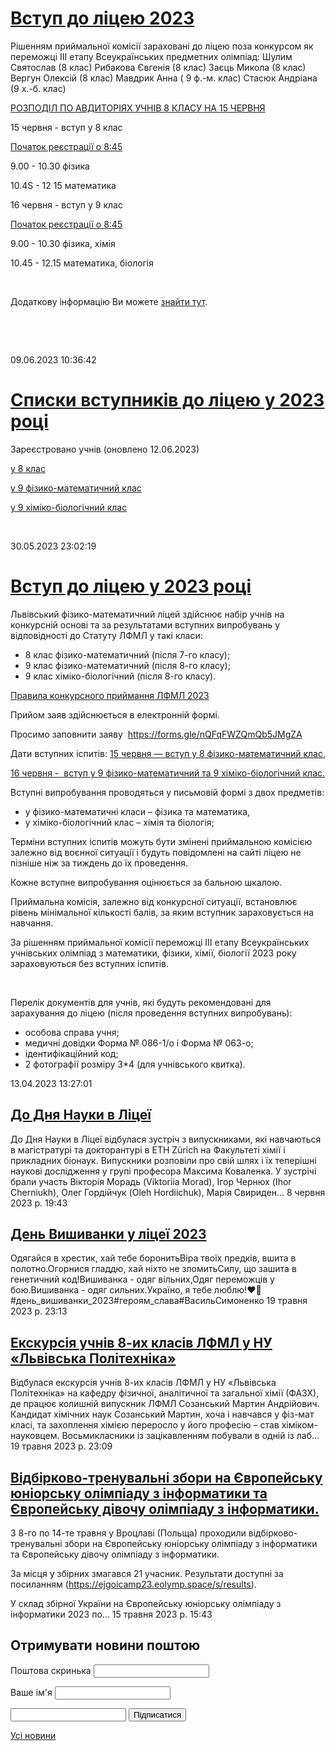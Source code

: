 # [Вступ до ліцею 2023](/news/вступ-до-ліцею-2023/)

Рішенням приймальної комісії зараховані до ліцею поза конкурсом як переможці ІІІ етапу Всеукраїнських предметних олімпіад:
Шулим Святослав (8 клас)
Рибакова Євгенія (8 клас)
Заєць Микола (8 клас)
Вергун Олексій (8 клас)
Мавдрик Анна ( 9 ф.-м. клас)
Стасюк Андріана (9 х.-б. клас)

[РОЗПОДІЛ ПО АВДИТОРІЯХ УЧНІВ 8 КЛАСУ НА 15 ЧЕРВНЯ](/files/info/info/вступ_у_8_клас_розподіл_по_авдиторіях.pdf)

15 червня - вступ у 8 клас

<u>Початок реєстрації о 8:45</u>

9.00 - 10.30 фізика

10.4S - 12 15 математика


16 червня - вступ у 9 клас

<u>Початок реєстрації о 8:45</u>

9.00 - 10.30 фізика, хімія

10.45 - 12.15 математика, біологія

 

Додаткову інформацію Ви можете [знайти тут](/files/info/info/правила-конкурсного-приймання-лфмл-2023.pdf).

 

 

09.06.2023 10:36:42

# [Списки вступників до ліцею у 2023 році](/news/списки-вступників-до-ліцею-у-2023-році/)

Зареєстровано учнів (оновлено 12.06.2023)

[у 8 клас](/files/info/info/8-клас-2023.docx)

[у 9 фізико-математичний клас](/files/info/info/9-фм-клас-2023.docx)

[у 9 хіміко-біологічний клас](/files/info/info/9-хб-клас-2023.docx)

 

30.05.2023 23:02:19

# [Вступ до ліцею у 2023 році](/news/вступ-до-ліцею-у-2023-році/)

Львівський фізико-математичний ліцей здійснює набір учнів на конкурсній основі та за результатами вступних випробувань у відповідності до Статуту ЛФМЛ у такі класи:

- 8 клас фізико-математичний (після 7-го класу);
- 9 клас фізико-математичний (після 8-го класу);
- 9 клас хіміко-біологічний (після 8-го класу).

[Правила конкурсного приймання ЛФМЛ 2023](/files/info/info/правила-конкурсного-приймання-лфмл-2023.pdf)

Прийом заяв здійснюється в електронній формі.

Просимо заповнити заяву  [https://forms.gle/nQFqFWZQmQb5JMgZA ](https://forms.gle/nQFqFWZQmQb5JMgZA)

Дати вступних іспитів: <u>15 червня — вступ у 8 фізико-математичний клас, </u>

<u>16 червня -  вступ у 9 фізико-математичний та 9 хіміко-біологічний клас.</u>

Вступні випробування проводяться у письмовій формі з двох предметів:

- у фізико-математичні класи – фізика та математика,
- у хіміко-біологічний клас – хімія та біологія;

Терміни вступних іспитів можуть бути змінені приймальною комісією залежно від воєнної ситуації і будуть повідомлені на сайті ліцею не пізніше ніж за тиждень до їх проведення.

Кожне вступне випробування оцінюється за бальною шкалою.

Приймальна комісія, залежно від конкурсної ситуації, встановлює рівень мінімальної кількості балів, за яким вступник зараховується на навчання.

За рішенням приймальної комісії переможці ІІІ етапу Всеукраїнських учнівських олімпіад з математики, фізики, хімії, біології 2023 року зараховуються без вступних іспитів.

 

Перелік документів для учнів, які будуть рекомендовані для зарахування до ліцею (після проведення вступних випробувань):

- особова справа учня;
- медичні довідки Форма № 086-1/о і Форма № 063-о;
- ідентифікаційний код;
- 2 фотографії розміру 3*4 (для учнівського квитка).

13.04.2023 13:27:01


## [До Дня Науки в Ліцеї](/news/до-дня-науки-в-ліцеї/)

До Дня Науки в Ліцеї відбулася зустріч з випускниками, які навчаються в магістратурі та докторантурі в ETH Zürich на Факультеті хімії і прикладних біонаук. Випускники розповіли про свій шлях і їх теперішні наукові дослідження у групі професора Максима Коваленка. У зустрічі брали участь Вікторія Морадь (Viktoriia Morad), Ігор Чернюх (Ihor Cherniukh), Олег Гордійчук (Oleh Hordiichuk), Марія Свириден&hellip;
8 червня 2023 р. 19:43

## [День Вишиванки у ліцеї 2023](/news/день-вишиванки-у-ліцеї-2023/)

Одягайся в хрестик, хай тебе боронитьВіра твоїх предків, вшита в полотно.Огорнися гладдю, хай ніхто не зломитьСилу, що зашита в генетичний код!Вишиванка - одяг вільних,Одяг переможців у бою.Вишиванка - одяг сильних.Україно, я тебе люблю!❤️🖤#день_вишиванки_2023#героям_слава#ВасильСимоненко
19 травня 2023 р. 23:13

## [Екскурсія учнів 8-их класів ЛФМЛ у НУ &#171;Львівська Політехніка&#187;](/news/екскурсія-учнів-8-их-класів-лфмл-у-ну-львівська-політехніка/)

Відбулася екскурсія учнів 8-их класів ЛФМЛ у НУ «Львівська Політехніка» на кафедру фізичної, аналітичної та загальної хімії (ФАЗХ), де працює колишній випускник ЛФМЛ Созанський Мартин Андрійович.  Кандидат хімічних наук Созанський Мартин, хоча і навчався у фіз-мат класі, та захоплення хімією переросло у його професію – став хіміком-науковцем. Восьмикласники із зацікавленням побували в одній із лаб&hellip;
19 травня 2023 р. 23:09

## [Відбірково-тренувальні збори на Європейську юніорську олімпіаду з інформатики та Європейську дівочу олімпіаду з інформатики.](/news/відбірково-тренувальні-збори-на-європейську-юніорську-олімпіаду-з-інформатики-та-європейську-дівочу-олімпіаду-з-інформатики/)

З 8-го по 14-те травня у Вроцлаві (Польща) проходили відбірково-тренувальні збори на Європейську юніорську олімпіаду з інформатики та Європейську дівочу олімпіаду з інформатики.

За місця у збірних змагався 21 учасник. Результати доступні за посиланням (https://ejgoicamp23.eolymp.space/s/results).

У склад збірної України на Європейську юніорську олімпіаду з інформатики 2023 по&hellip;
15 травня 2023 р. 15:43

<!-- Begin MailChimp Signup Form -->
<style type="text/css">
#mc_embed_signup {
background: #fff;
clear: left;
font-size: 14px;
}
/* Add your own MailChimp form style overrides in your site stylesheet or in this style block.
We recommend moving this block and the preceding CSS link to the HEAD of your HTML file. */
</style>

<form action="//lpml.us9.list-manage.com/subscribe/post?u=f5bc904044746c3da3a427d3c&amp;id=a7f07f2116" method="post" id="mc-embedded-subscribe-form" name="mc-embedded-subscribe-form" class="validate" target="_blank" novalidate>

## Отримувати новини поштою

<label for="mce-EMAIL">Поштова скринька</label>
<input type="email" value="" name="EMAIL" class="required email" id="mce-EMAIL">

<label for="mce-NAME">Ваше ім'я</label>
<input type="text" value="" name="NAME" class="" id="mce-NAME">

<!-- real people should not fill this in and expect good things - do not remove this or risk form bot signups-->
<input type="text" name="b_f5bc904044746c3da3a427d3c_a7f07f2116" tabindex="-1" value="">
<input type="submit" value="Підписатися" name="subscribe" id="mc-embedded-subscribe" class="button">

</form>

<!--End mc_embed_signup-->

[Усі новини](/news)
